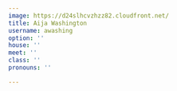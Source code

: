 ```yaml
---
image: https://d24slhcvzhzz82.cloudfront.net/
title: Aija Washington
username: awashing
option: ''
house: ''
meet: ''
class: ''
pronouns: ''

---
```

